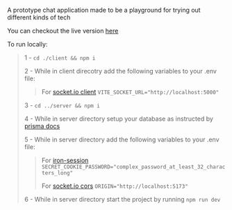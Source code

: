 A prototype chat application made to be a playground for trying out different kinds of tech

You can checkout the live version [here](https://chatapp.pezhmanghavami.com/)

To run locally:
> 1 - `cd ./client && npm i`
>
> 2 -  While in client direcotry add the following variables to your .env file:
>> For [socket.io client](https://socket.io/docs/v4/client-initialization/) `VITE_SOCKET_URL="http://localhost:5000"`
>
> 3 - `cd ../server && npm i`
>
> 4 - While in server directory setup your database as instructed by [prisma docs](https://www.prisma.io/docs/getting-started/setup-prisma/add-to-existing-project/relational-databases/connect-your-database-typescript-postgres)
>
> 5 - While in server directory add the following variables to your .env file:
>> For [iron-session](https://github.com/vvo/iron-session) `SECRET_COOKIE_PASSWORD="complex_password_at_least_32_characters_long"`
>>
>> For [socket.io cors](https://socket.io/docs/v4/handling-cors/) `ORIGIN="http://localhost:5173"`
>
> 6 - While in server directory start the project by running `npm run dev`
